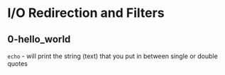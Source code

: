 # I/O Redirection and Filters

## 0-hello_world
`echo` - will print the string (text) that you put in between single or double quotes


